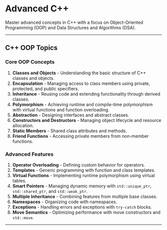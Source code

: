 # Advanced C++

Master advanced concepts in C++ with a focus on Object-Oriented Programming (OOP) and Data Structures and Algorithms (DSA).

---

## C++ OOP Topics

### Core OOP Concepts

1. **Classes and Objects** - Understanding the basic structure of C++ classes and objects.
2. **Encapsulation** - Managing access to class members using private, protected, and public specifiers.
3. **Inheritance** - Reusing code and extending functionality through derived classes.
4. **Polymorphism** - Achieving runtime and compile-time polymorphism with virtual functions and function overloading.
5. **Abstraction** - Designing interfaces and abstract classes.
6. **Constructors and Destructors** - Managing object lifecycle and resource allocation.
7. **Static Members** - Shared class attributes and methods.
8. **Friend Functions** - Accessing private members from non-member functions.

### Advanced Features

1. **Operator Overloading** - Defining custom behavior for operators.
2. **Templates** - Generic programming with function and class templates.
3. **Virtual Functions** - Implementing runtime polymorphism using virtual tables.
4. **Smart Pointers** - Managing dynamic memory with `std::unique_ptr`, `std::shared_ptr`, and `std::weak_ptr`.
5. **Multiple Inheritance** - Combining features from multiple base classes.
6. **Namespaces** - Organizing code with namespaces.
7. **Exceptions** - Handling errors and exceptions with `try-catch` blocks.
8. **Move Semantics** - Optimizing performance with move constructors and `std::move`.

---
